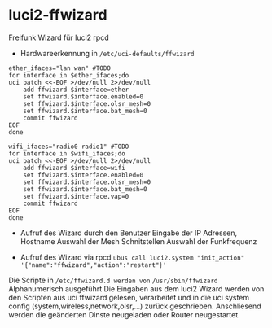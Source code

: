 # luci2-ffwizard
Freifunk Wizard für luci2 rpcd

- Hardwareerkennung in ```/etc/uci-defaults/ffwizard```
```
ether_ifaces="lan wan" #TODO
for interface in $ether_ifaces;do
uci batch <<-EOF >/dev/null 2>/dev/null
	add ffwizard $interface=ether
	set ffwizard.$interface.enabled=0
	set ffwizard.$interface.olsr_mesh=0
	set ffwizard.$interface.bat_mesh=0
	commit ffwizard
EOF
done
```
```
wifi_ifaces="radio0 radio1" #TODO
for interface in $wifi_ifaces;do
uci batch <<-EOF >/dev/null 2>/dev/null
	add ffwizard $interface=wifi
	set ffwizard.$interface.enabled=0
	set ffwizard.$interface.olsr_mesh=0
	set ffwizard.$interface.bat_mesh=0
	set ffwizard.$interface.vap=0
	commit ffwizard
EOF
done
```
- Aufruf des Wizard durch den Benutzer
 Eingabe der IP Adressen, Hostname
 Auswahl der Mesh Schnitstellen
 Auswahl der Funkfrequenz
 
- Aufruf des Wizard  via rpcd ```ubus call luci2.system "init_action" '{"name":"ffwizard","action":"restart"}'```

 Die Scripte in ```/etc/ffwizard.d werden von``` ```/usr/sbin/ffwizard``` Alphanumerisch ausgeführt
 Die Eingaben aus dem luci2 Wizard werden von den Scripten aus uci ffwizard gelesen, verarbeitet
 und in die uci system config (system,wireless,network,olsr,...) zurück geschrieben.
 Anschliesend werden die geänderten Dinste neugeladen oder Router neugestartet.
